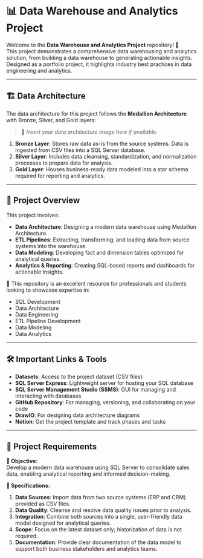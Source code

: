 # 📊 Data Warehouse and Analytics Project

Welcome to the **Data Warehouse and Analytics Project** repository! 🚀  
This project demonstrates a comprehensive data warehousing and analytics solution, from building a data warehouse to generating actionable insights. Designed as a portfolio project, it highlights industry best practices in data engineering and analytics.

---

## 🏗️ Data Architecture

The data architecture for this project follows the **Medallion Architecture** with Bronze, Silver, and Gold layers:

> 📌 *Insert your data architecture image here if available.*

1. **Bronze Layer**: Stores raw data as-is from the source systems. Data is ingested from CSV files into a SQL Server database.  
2. **Silver Layer**: Includes data cleansing, standardization, and normalization processes to prepare data for analysis.  
3. **Gold Layer**: Houses business-ready data modeled into a star schema required for reporting and analytics.

---

## 📌 Project Overview

This project involves:

- **Data Architecture**: Designing a modern data warehouse using Medallion Architecture.  
- **ETL Pipelines**: Extracting, transforming, and loading data from source systems into the warehouse.  
- **Data Modeling**: Developing fact and dimension tables optimized for analytical queries.  
- **Analytics & Reporting**: Creating SQL-based reports and dashboards for actionable insights.

🎯 This repository is an excellent resource for professionals and students looking to showcase expertise in:

- SQL Development  
- Data Architecture  
- Data Engineering  
- ETL Pipeline Development  
- Data Modeling  
- Data Analytics

---

## 🛠️ Important Links & Tools

- **Datasets**: Access to the project dataset (CSV files)  
- **SQL Server Express**: Lightweight server for hosting your SQL database  
- **SQL Server Management Studio (SSMS)**: GUI for managing and interacting with databases  
- **GitHub Repository**: For managing, versioning, and collaborating on your code  
- **DrawIO**: For designing data architecture diagrams  
- **Notion**: Get the project template and track phases and tasks  

---

## 🚀 Project Requirements

**🎯 Objective:**  
Develop a modern data warehouse using SQL Server to consolidate sales data, enabling analytical reporting and informed decision-making.

**🧾 Specifications:**

1. **Data Sources**: Import data from two source systems (ERP and CRM) provided as CSV files.  
2. **Data Quality**: Cleanse and resolve data quality issues prior to analysis.  
3. **Integration**: Combine both sources into a single, user-friendly data model designed for analytical queries.  
4. **Scope**: Focus on the latest dataset only; historization of data is not required.  
5. **Documentation**: Provide clear documentation of the data model to support both business stakeholders and analytics teams.







